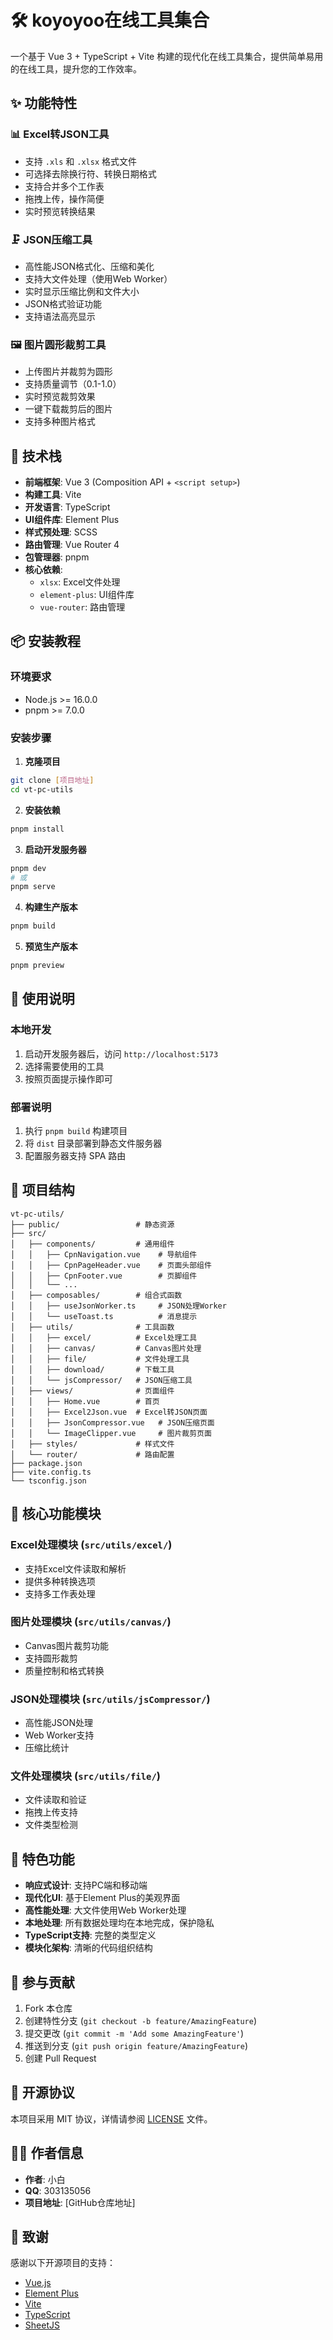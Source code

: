 # 🛠️ koyoyoo在线工具集合

一个基于 Vue 3 + TypeScript + Vite 构建的现代化在线工具集合，提供简单易用的在线工具，提升您的工作效率。

## ✨ 功能特性

### 📊 Excel转JSON工具
- 支持 `.xls` 和 `.xlsx` 格式文件
- 可选择去除换行符、转换日期格式
- 支持合并多个工作表
- 拖拽上传，操作简便
- 实时预览转换结果

### 🗜️ JSON压缩工具
- 高性能JSON格式化、压缩和美化
- 支持大文件处理（使用Web Worker）
- 实时显示压缩比例和文件大小
- JSON格式验证功能
- 支持语法高亮显示

### 🖼️ 图片圆形裁剪工具
- 上传图片并裁剪为圆形
- 支持质量调节（0.1-1.0）
- 实时预览裁剪效果
- 一键下载裁剪后的图片
- 支持多种图片格式

## 🚀 技术栈

- **前端框架**: Vue 3 (Composition API + `<script setup>`)
- **构建工具**: Vite
- **开发语言**: TypeScript
- **UI组件库**: Element Plus
- **样式预处理**: SCSS
- **路由管理**: Vue Router 4
- **包管理器**: pnpm
- **核心依赖**:
  - `xlsx`: Excel文件处理
  - `element-plus`: UI组件库
  - `vue-router`: 路由管理

## 📦 安装教程

### 环境要求
- Node.js >= 16.0.0
- pnpm >= 7.0.0

### 安装步骤

1. **克隆项目**
```bash
git clone [项目地址]
cd vt-pc-utils
```

2. **安装依赖**
```bash
pnpm install
```

3. **启动开发服务器**
```bash
pnpm dev
# 或
pnpm serve
```

4. **构建生产版本**
```bash
pnpm build
```

5. **预览生产版本**
```bash
pnpm preview
```

## 🎯 使用说明

### 本地开发
1. 启动开发服务器后，访问 `http://localhost:5173`
2. 选择需要使用的工具
3. 按照页面提示操作即可

### 部署说明
1. 执行 `pnpm build` 构建项目
2. 将 `dist` 目录部署到静态文件服务器
3. 配置服务器支持 SPA 路由

## 📁 项目结构

```
vt-pc-utils/
├── public/                 # 静态资源
├── src/
│   ├── components/         # 通用组件
│   │   ├── CpnNavigation.vue    # 导航组件
│   │   ├── CpnPageHeader.vue    # 页面头部组件
│   │   ├── CpnFooter.vue        # 页脚组件
│   │   └── ...
│   ├── composables/        # 组合式函数
│   │   ├── useJsonWorker.ts     # JSON处理Worker
│   │   └── useToast.ts          # 消息提示
│   ├── utils/              # 工具函数
│   │   ├── excel/          # Excel处理工具
│   │   ├── canvas/         # Canvas图片处理
│   │   ├── file/           # 文件处理工具
│   │   ├── download/       # 下载工具
│   │   └── jsCompressor/   # JSON压缩工具
│   ├── views/              # 页面组件
│   │   ├── Home.vue        # 首页
│   │   ├── Excel2Json.vue  # Excel转JSON页面
│   │   ├── JsonCompressor.vue   # JSON压缩页面
│   │   └── ImageClipper.vue     # 图片裁剪页面
│   ├── styles/             # 样式文件
│   └── router/             # 路由配置
├── package.json
├── vite.config.ts
└── tsconfig.json
```

## 🔧 核心功能模块

### Excel处理模块 (`src/utils/excel/`)
- 支持Excel文件读取和解析
- 提供多种转换选项
- 支持多工作表处理

### 图片处理模块 (`src/utils/canvas/`)
- Canvas图片裁剪功能
- 支持圆形裁剪
- 质量控制和格式转换

### JSON处理模块 (`src/utils/jsCompressor/`)
- 高性能JSON处理
- Web Worker支持
- 压缩比统计

### 文件处理模块 (`src/utils/file/`)
- 文件读取和验证
- 拖拽上传支持
- 文件类型检测

## 🌟 特色功能

- **响应式设计**: 支持PC端和移动端
- **现代化UI**: 基于Element Plus的美观界面
- **高性能处理**: 大文件使用Web Worker处理
- **本地处理**: 所有数据处理均在本地完成，保护隐私
- **TypeScript支持**: 完整的类型定义
- **模块化架构**: 清晰的代码组织结构

## 🤝 参与贡献

1. Fork 本仓库
2. 创建特性分支 (`git checkout -b feature/AmazingFeature`)
3. 提交更改 (`git commit -m 'Add some AmazingFeature'`)
4. 推送到分支 (`git push origin feature/AmazingFeature`)
5. 创建 Pull Request

## 📄 开源协议

本项目采用 MIT 协议，详情请参阅 [LICENSE](LICENSE) 文件。

## 👨‍💻 作者信息

- **作者**: 小白
- **QQ**: 303135056
- **项目地址**: [GitHub仓库地址]

## 🙏 致谢

感谢以下开源项目的支持：
- [Vue.js](https://vuejs.org/)
- [Element Plus](https://element-plus.org/)
- [Vite](https://vitejs.dev/)
- [TypeScript](https://www.typescriptlang.org/)
- [SheetJS](https://sheetjs.com/)
